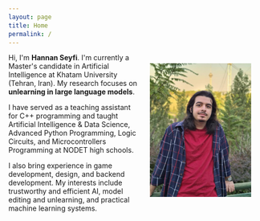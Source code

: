 ```yaml
---
layout: page
title: Home
permalink: /
---
```


<img align="right" width="40%" style="padding: 20px;" src="picture.jpg">

Hi, I'm **Hannan Seyfi**. I'm currently a Master's candidate in Artificial Intelligence at Khatam University (Tehran, Iran). My research focuses on **unlearning in large language models**.

I have served as a teaching assistant for C++ programming and taught Artificial Intelligence & Data Science, Advanced Python Programming, Logic Circuits, and Microcontrollers Programming at NODET high schools.

I also bring experience in game development, design, and backend development. My interests include trustworthy and efficient AI, model editing and unlearning, and practical machine learning systems.
